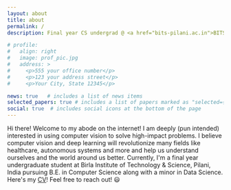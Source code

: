 ```yaml
---
layout: about
title: about
permalink: /
description: Final year CS undergrad @ <a href="bits-pilani.ac.in">BITS, Pilani</a>. I make machines understand us and our world better.

# profile:
#   align: right
#   image: prof_pic.jpg
#   address: >
#     <p>555 your office number</p>
#     <p>123 your address street</p>
#     <p>Your City, State 12345</p>

news: true   # includes a list of news items
selected_papers: true # includes a list of papers marked as "selected={true}"
social: true  # includes social icons at the bottom of the page
---
```


<!-- Write your biography here. Tell the world about yourself. Link to your favorite [subreddit](http://reddit.com){:target="\_blank"}. You can put a picture in, too. The code is already in, just name your picture `prof_pic.jpg` and put it in the `img/` folder.

Put your address / P.O. box / other info right below your picture. You can also disable any these elements by editing `profile` property of the YAML header of your `_pages/about.md`. Edit `_bibliography/papers.bib` and Jekyll will render your [publications page](/al-folio/publications/) automatically.

Link to your social media connections, too. This theme is set up to use [Font Awesome icons](http://fortawesome.github.io/Font-Awesome/){:target="\_blank"} and [Academicons](https://jpswalsh.github.io/academicons/){:target="\_blank"}, like the ones below. Add your Facebook, Twitter, LinkedIn, Google Scholar, or just disable all of them. -->

Hi there! Welcome to my abode on the internet! I am deeply (pun intended) interested in using computer vision to solve high-impact problems. I believe computer vision and deep learning will revolutionize many fields like healthcare, autonomous systems and more and help us understand ourselves and the world around us better.
Currently, I'm a final year undergraduate student at Birla Institute of Technology & Science, Pilani, India pursuing B.E. in Computer Science along with a minor in Data Science. Here's my <a href="resources/CV.pdf" target="_blank">CV</a>! Feel free to reach out! 😃
